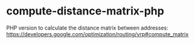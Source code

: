 # compute-distance-matrix-php

PHP version to calculate the distance matrix between addresses:
https://developers.google.com/optimization/routing/vrp#compute_matrix
